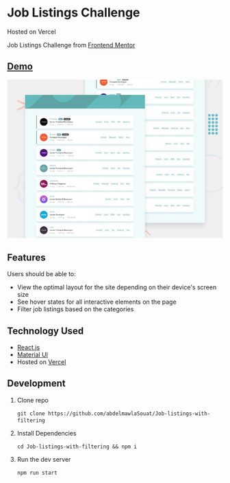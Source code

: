 # Job Listings Challenge

Hosted on Vercel

Job Listings Challenge from [Frontend Mentor](https://www.frontendmentor.io/challenges/job-listings-with-filtering-ivstIPCt)

## [Demo]()

![Preview](./design/desktop-preview.jpg)

## Features

Users should be able to:

- View the optimal layout for the site depending on their device's screen size
- See hover states for all interactive elements on the page
- Filter job listings based on the categories

## Technology Used

- [React.js](https://reactjs.org/)
- [Material UI](https://material-ui.com/)
- Hosted on [Vercel](https://vercel.com/)

## Development

1. Clone repo

   ```
   git clone https://github.com/abdelmawlaSouat/Job-listings-with-filtering
   ```

2. Install Dependencies

   ```
   cd Job-listings-with-filtering && npm i
   ```

3. Run the dev server

   ```
   npm run start
   ```
